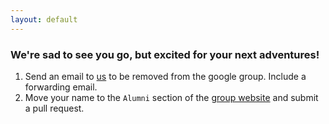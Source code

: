 ```yaml
---
layout: default
---
```


### We're sad to see you go, but excited for your next adventures!

1. Send an email to [us](mailto:cersonsky-lab@g-groups.wisc.edu) to be removed from the google group. Include a forwarding email.
2. Move your name to the `Alumni` section of the [group website](https://github.com/cersonsky-lab/website) and submit a pull request.
